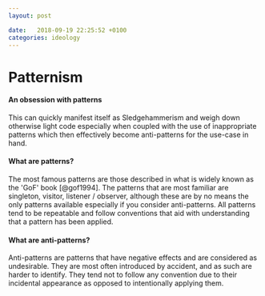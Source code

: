 ```yaml
---
layout: post

date:   2018-09-19 22:25:52 +0100
categories: ideology
---
```

Patternism
==========

#### An obsession with patterns

This can quickly manifest itself as Sledgehammerism and weigh down
otherwise light code especially when coupled with the use of
inappropriate patterns which then effectively become anti-patterns for
the use-case in hand.

#### What are patterns?

The most famous patterns are those described in what is widely known as
the 'GoF' book [@gof1994]. The patterns that are most familiar are
singleton, visitor, listener / observer, although these are by no means
the only patterns available especially if you consider anti-patterns.
All patterns tend to be repeatable and follow conventions that aid with
understanding that a pattern has been applied.

#### What are anti-patterns?

Anti-patterns are patterns that have negative effects and are considered
as undesirable. They are most often introduced by accident, and as such
are harder to identify. They tend not to follow any convention due to
their incidental appearance as opposed to intentionally applying them.

